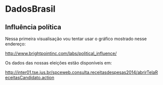 # DadosBrasil

## Influência política
Nessa primeira visualisação vou tentar usar o gráfico mostrado nesse endereço:

http://www.brightpointinc.com/labs/political_influence/

Os dados das nossas eleições estão disponíveis em:

http://inter01.tse.jus.br/spceweb.consulta.receitasdespesas2014/abrirTelaReceitasCandidato.action

